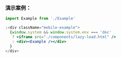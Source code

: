### 演示案例：
```jsx harmony
import Example from './Example'

;<div className="mobile-example">
  {window.system && window.system.env === 'doc' 
   ? <iframe src="./components/lazy-load.html" />
   : <div><Example /></div>
  }
</div>
``` 
```js { "file": "../Example.tsx" }
```